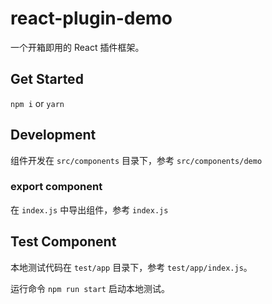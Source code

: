 # react-plugin-demo

一个开箱即用的 React 插件框架。

## Get Started

`npm i` or `yarn`

## Development

组件开发在 `src/components` 目录下，参考 `src/components/demo`

### export component

在 `index.js` 中导出组件，参考 `index.js`

## Test Component

本地测试代码在 `test/app` 目录下，参考 `test/app/index.js`。

运行命令 `npm run start` 启动本地测试。


